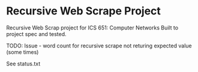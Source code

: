 # Recursive Web Scrape Project 
Recursive Web Scrap project for ICS 651: Computer Networks
Built to project spec and tested.

TODO: Issue -  word count for recursive scrape not returing expected value (some times)

See status.txt
